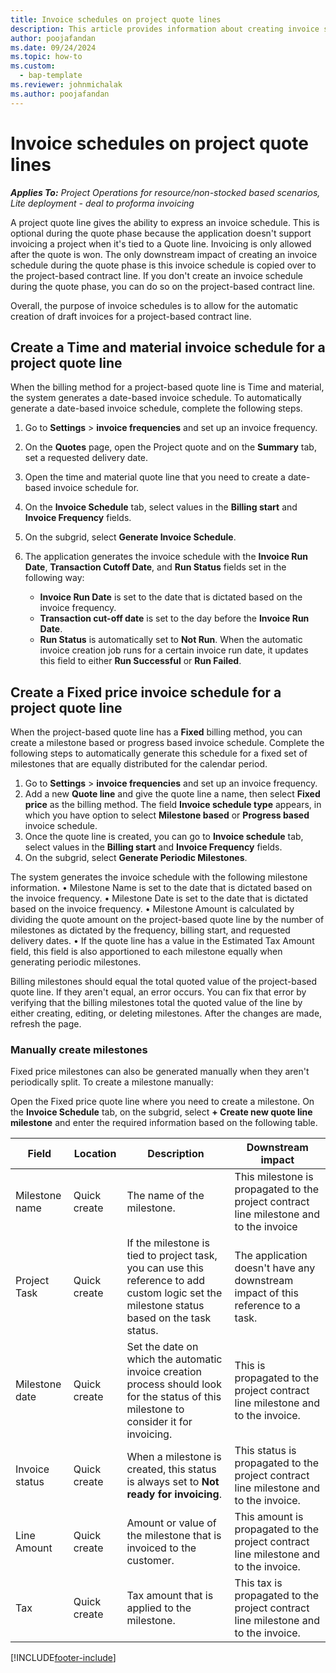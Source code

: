 ```yaml
---
title: Invoice schedules on project quote lines
description: This article provides information about creating invoice schedules and milestones for quote lines.
author: poojafandan
ms.date: 09/24/2024
ms.topic: how-to
ms.custom: 
  - bap-template
ms.reviewer: johnmichalak
ms.author: poojafandan
---
```


# Invoice schedules on project quote lines

_**Applies To:** Project Operations for resource/non-stocked based scenarios, Lite deployment - deal to proforma invoicing_

A project quote line gives the ability to express an invoice schedule. This is optional during the quote phase because the application doesn't support invoicing a project when it's tied to a Quote line. Invoicing is only allowed after the quote is won. The only downstream impact of creating an invoice schedule during the quote phase is this invoice schedule is copied over to the project-based contract line. If you don't create an invoice schedule during the quote phase, you can do so on the project-based contract line.

Overall, the purpose of invoice schedules is to allow for the automatic creation of draft invoices for a project-based contract line. 

## Create a Time and material invoice schedule for a project quote line

When the billing method for a project-based quote line is Time and material, the system generates a date-based invoice schedule. To automatically generate a date-based invoice schedule, complete the following steps.

1. Go to **Settings** > **invoice frequencies** and set up an invoice frequency.
2. On the **Quotes** page, open the Project quote and on the **Summary** tab, set a requested delivery date.
3. Open the time and material quote line that you need to create a date-based invoice schedule for. 
4. On the **Invoice Schedule** tab, select values in the **Billing start** and **Invoice Frequency** fields. 
5. On the subgrid, select **Generate Invoice Schedule**.
6. The application generates the invoice schedule with the **Invoice Run Date**, **Transaction Cutoff Date**, and **Run Status** fields set in the following way:

    - **Invoice Run Date** is set to the date that is dictated based on the invoice frequency.
    - **Transaction cut-off date** is set to the day before the **Invoice Run Date**.
    - **Run Status** is automatically set to **Not Run**. When the automatic invoice creation job runs for a certain invoice run date, it updates this field to either **Run Successful** or **Run Failed**.

## Create a Fixed price invoice schedule for a project quote line

When the project-based quote line has a **Fixed** billing method, you can create a milestone based or progress based invoice schedule. Complete the following steps to automatically generate this schedule for a fixed set of milestones that are equally distributed for the calendar period.
1.	Go to **Settings** > **invoice frequencies** and set up an invoice frequency.
2.	Add a new **Quote line** and give the quote line a name, then select **Fixed price** as the billing method. The field **Invoice schedule type** appears, in which you have option to select **Milestone based** or **Progress based** invoice schedule. 
3.	Once the quote line is created, you can go to **Invoice schedule** tab, select values in the **Billing start** and **Invoice Frequency** fields. 
4.	On the subgrid, select **Generate Periodic Milestones**.

The system generates the invoice schedule with the following milestone information.
•	Milestone Name is set to the date that is dictated based on the invoice frequency.
•	Milestone Date is set to the date that is dictated based on the invoice frequency.
•	Milestone Amount is calculated by dividing the quote amount on the project-based quote line by the number of milestones as dictated by the frequency, billing start, and requested delivery dates.
•	If the quote line has a value in the Estimated Tax Amount field, this field is also apportioned to each milestone equally when generating periodic milestones.

Billing milestones should equal the total quoted value of the project-based quote line. If they aren't equal, an error occurs. You can fix that error by verifying that the billing milestones total the quoted value of the line by either creating, editing, or deleting milestones. After the changes are made, refresh the page.

### Manually create milestones

Fixed price milestones can also be generated manually when they aren't periodically split. To create a milestone manually:

Open the Fixed price quote line where you need to create a milestone. On the **Invoice Schedule** tab, on the subgrid, select **+ Create new quote line milestone** and enter the required information based on the following table.

| **Field** | **Location** | **Description** | **Downstream impact** |
| --- | --- | --- | --- |
| Milestone name | Quick create | The name of the milestone. | This milestone is propagated to the project contract line milestone and to the invoice |
| Project Task | Quick create | If the milestone is tied to project task, you can use this reference to add custom logic set the milestone status based on the task status. | The application doesn't have any downstream impact of this reference to a task. |
| Milestone date | Quick create | Set the date on which the automatic invoice creation process should look for the status of this milestone to consider it for invoicing. | This is propagated to the project contract line milestone and to the invoice. |
| Invoice status | Quick create | When a milestone is created, this status is always set to **Not ready for invoicing**. | This status is propagated to the project contract line milestone and to the invoice. |
| Line Amount | Quick create | Amount or value of the milestone that is invoiced to the customer. | This amount is propagated to the project contract line milestone and to the invoice. |
| Tax | Quick create | Tax amount that is applied to the milestone. | This tax is propagated to the project contract line milestone and to the invoice. |


[!INCLUDE[footer-include](../includes/footer-banner.md)]
